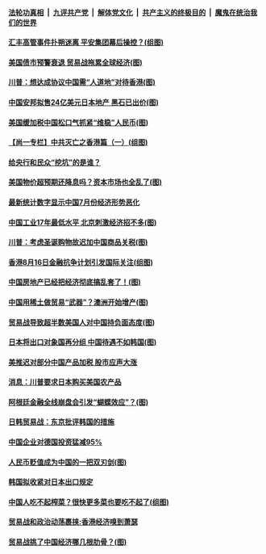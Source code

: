 ####  [法轮功真相](../../../../basic/blob/master/README.md?t=08152000) &nbsp;|&nbsp; [九评共产党](../../../../9ping.md/blob/master/README.md?t=08152000) &nbsp;|&nbsp; [解体党文化](../../../../jtdwh.md/blob/master/README.md?t=08152000)  &nbsp;|&nbsp; [共产主义的终极目的](../../../../gczydzjmd.md/blob/master/README.md?t=08152000) &nbsp;|&nbsp; [魔鬼在统治我们的世界](../../../../mgztzwmdsj.md/blob/master/README.md?t=08152000) 

#### [汇丰高管事件扑朔迷离 平安集团幕后操控？(组图)](../pages/p5/903808.md?t=08152000) 

#### [美国债市预警衰退 贸易战拖累全球经济(图)](../pages/p5/903796.md?t=08152000) 

#### [川普：想达成协议中国需“人道地”对待香港(图)](../pages/p5/903767.md?t=08152000) 

#### [中国安邦拟售24亿美元日本地产 黑石已出价(图)](../pages/p5/903730.md?t=08152000) 

#### [美国缓加税中国松口气抓紧“维稳”人民币(图)](../pages/p5/903720.md?t=08152000) 

#### [【尚一专栏】中共灭亡之香港篇（一）(组图)](../pages/p5/903743.md?t=08152000) 

#### [给央行和民众“挖坑”的是谁？](../pages/p5/903750.md?t=08152000) 

#### [美国物价超预期还降息吗？资本市场也全乱了(图)](../pages/p5/903729.md?t=08152000) 

#### [最新统计数字显示中国7月份经济形势恶化](../pages/p5/903701.md?t=08152000) 

#### [中国工业17年最低水平 北京刺激经济招不多(图)](../pages/p5/903698.md?t=08152000) 

#### [川普：考虑圣诞购物故迟加中国商品关税(图)](../pages/p5/903659.md?t=08152000) 

#### [香港8月16日金融抗争计划引发国际关注(组图)](../pages/p5/903623.md?t=08152000) 

#### [中国房地产已经把经济彻底搞乱套了！(图)](../pages/p5/903622.md?t=08152000) 

#### [中国用稀土做贸易“武器”？澳洲开始增产(图)](../pages/p5/903621.md?t=08152000) 

#### [贸易战导致超半数美国人对中国持负面态度(图)](../pages/p5/903630.md?t=08152000) 

#### [日本将出口对象国再分组 中国待遇不如韩国(图)](../pages/p5/903620.md?t=08152000) 

#### [美推迟对部分中国产品加税 股市应声大涨](../pages/p5/903624.md?t=08152000) 

#### [消息：川普要求日本购买美国农产品](../pages/p5/903618.md?t=08152000) 

#### [阿根廷金融全线崩盘会引发“蝴蝶效应”？(图)](../pages/p5/903590.md?t=08152000) 

#### [日韩贸易战：东京批评韩国的措施](../pages/p5/903580.md?t=08152000) 

#### [中国企业对德国投资猛减95%](../pages/p5/903579.md?t=08152000) 

#### [人民币贬值成为中国的一把双刃剑(图)](../pages/p5/903578.md?t=08152000) 

#### [韩国拟收紧对日本出口规定](../pages/p5/903577.md?t=08152000) 

#### [中国人吃不起榨菜？很快更多菜也要吃不起了(组图)](../pages/p5/903485.md?t=08152000) 

#### [贸易战和政治动荡裹挟:香港经济嗅到萧瑟](../pages/p5/903523.md?t=08152000) 

#### [贸易战挑了中国经济哪几根肋骨？(图)](../pages/p5/903522.md?t=08152000) 

